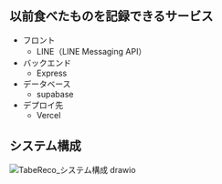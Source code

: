 ## 以前食べたものを記録できるサービス

- フロント
  - LINE（LINE Messaging API）
- バックエンド
  - Express
- データベース
  - supabase
- デプロイ先
  - Vercel

## システム構成
![TabeReco_システム構成 drawio](https://github.com/user-attachments/assets/4c0d9687-53e4-4d83-92ae-ffe59c58639d)
